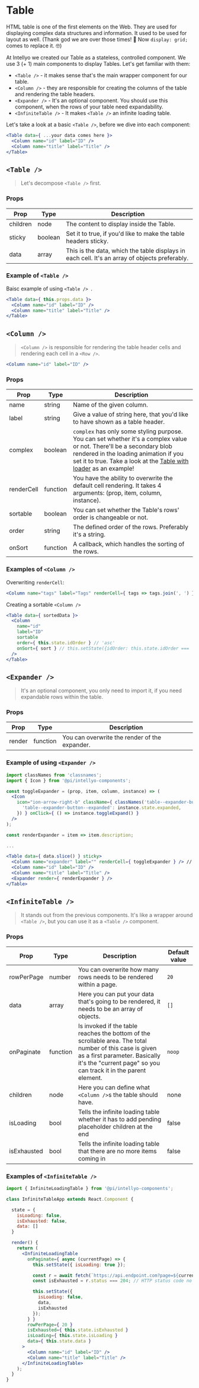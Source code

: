 # Table

HTML table is one of the first elements on the Web. They are used for displaying complex data structures and information. It used to be used for layout as well. (Thank god we are over those times! 🙏  Now `display: grid;` comes to replace it. 🤓)

At Intellyo we created our Table as a stateless, controlled component. We use 3 (+ 1) main components to display Tables. Let's get familiar with them:
- `<Table />` - it makes sense that's the main wrapper component for our table.
- `<Column />` - they are responsible for creating the columns of the table and rendering the table headers.
- `<Expander />` - It's an optional component. You should use this component, when the rows of your table need expandability.
- `<InfiniteTable />` - It makes `<Table />` an infinite loading table.

Let's take a look at a basic `<Table />`, before we dive into each component:

```jsx
<Table data={ ...your data comes here }>
  <Column name="id" label="ID" />
  <Column name="title" label="Title" />
</Table>
```

## `<Table />`

> Let's decompose `<Table />` first.

### Props

| Prop | Type | Description |
| ---- | ---- | ----------- |
| children | node | The content to display inside the Table. |
| sticky | boolean | Set it to true, if you'd like to make the table headers sticky. |
| data | array | This is the data, which the table displays in each cell. It's an array of objects preferably. |

### Example of `<Table />`

Baisc example of using `<Table /> `.

```jsx
<Table data={ this.props.data }>
  <Column name="id" label="ID" />
  <Column name="title" label="Title" />
</Table>
```

## `<Column />`

> `<Column />` is responsible for rendering the table header cells and rendering each cell in a `<Row />`.

```jsx
<Column name="id" label="ID" />
```

### Props

| Prop | Type | Description |
| ---- | ---- | ----------- |
| name | string | Name of the given column. |
| label | string | Give a value of string here, that you'd like to have shown as a table header. |
| complex | boolean | `complex` has only some styling purpose. You can set whether it's a complex value or not. There'll be a secondary blob rendered in the loading animation if you set it to true. Take a look at the [Table with loader](https://ux.intellyo.com/tables) as an example! |
| renderCell | function | You have the ability to overwrite the default cell rendering. It takes 4 arguments: (prop, item, column, instance). |
| sortable | boolean | You can set whether the Table's rows' order is changeable or not. |
| order | string | The defined order of the rows. Preferably it's a string. |
| onSort | function | A callback, which handles the sorting of the rows. |

### Examples of `<Column />`

Overwriting `renderCell`:

```jsx
<Column name="tags" label="Tags" renderCell={ tags => tags.join(', ') } />
```

Creating a sortable `<Column />`

```jsx
<Table data={ sortedData }>
  <Column
    name="id"
    label="ID"
    sortable
    order={ this.state.idOrder } // 'asc'
    onSort={ sort } // this.setState({idOrder: this.state.idOrder === 'asc' ? 'desc' : 'asc'})
  />
</Table>
```

## `<Expander />`

> It's an optional component, you only need to import it, if you need expandable rows within the table.

### Props

| Prop | Type | Description |
| ---- | ---- | ----------- |
| render | function | You can overwrite the render of the expander. |

### Example of using `<Expander />`

```jsx
import classNames from 'classnames';
import { Icon } from '@pi/intellyo-components';

const toggleExpander = (prop, item, column, instance) => (
  <Icon
    icon="ion-arrow-right-b" className={ classNames('table--expander-button', {
      'table--expander-button--expanded': instance.state.expanded,
    }) } onClick={ () => instance.toggleExpand() }
  />
);

const renderExpander = item => item.description;

...

<Table data={ data.slice() } sticky>
  <Column name="expander" label="" renderCell={ toggleExpander } /> // Note that you need to create a seperate Column for it.
  <Column name="id" label="ID" />
  <Column name="title" label="Title" />
  <Expander render={ renderExpander } />
</Table>
```

## `<InfiniteTable />`

> It stands out from the previous components. It's like a wrapper around `<Table />`, but you can use it as a `<Table />` component.

### Props

| Prop | Type | Description | Default value |
| ---- | ---- | ----------- | ------------- |
| rowPerPage | number | You can overwrite how many rows needs to be rendered within a page. | `20` |
| data | array | Here you can put your data that's going to be rendered, it needs to be an array of objects. | `[]` |
| onPaginate | function | Is invoked if the table reaches the bottom of the scrollable area. The total number of this case is given as a first parameter. Basically it's the "current page" so you can track it in the parent element. | `noop` |
| children | node | Here you can define what `<Column />`s the table should have. | none |
| isLoading | bool | Tells the infinite loading table whether it has to add pending placeholder children at the end | false |
| isExhausted | bool | Tells the infinite loading table that there are no more items coming in | false |

### Examples of `<InfiniteTable />`

```jsx
import { InfiniteLoadingTable } from '@pi/intellyo-components';

class InfiniteTableApp extends React.Component {

  state = {
    isLoading: false,
    isExhausted: false,
    data: []
  }

  render() {
    return (
      <InfiniteLoadingTable
        onPaginate={ async (currentPage) => {
          this.setState({ isLoading: true });

          const r = await fetch(`https://api.endpoint.com?page=${currentPage}`);
          const isExhausted = r.status === 204; // HTTP status code no content.

          this.setState({
            isLoading: false,
            data,
            isExhausted
          });
        } }
        rowPerPage={ 20 }
        isExhausted={ this.state.isExhausted }
        isLoading={ this.state.isLoading }
        data={ this.state.data }
      >
        <Column name="id" label="ID" />
        <Column name="title" label="Title" />
      </InfiniteLoadingTable>
    );
  }
}
```
